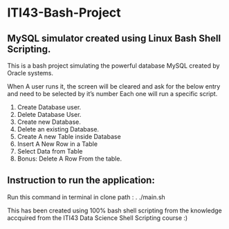 # ITI43-Bash-Project
## MySQL simulator created using Linux Bash Shell Scripting.

This is a bash project simulating the powerful database MySQL created by Oracle systems.

When A user runs it, the screen will be cleared and ask for the below entry and need to be selected by it’s number Each one will run a specific script.
1. Create Database user.
2. Delete Database User.
3. Create new Database.
4. Delete an existing Database.
5. Create A new Table inside Database
6. Insert A New Row in a Table
7. Select Data from Table
8. Bonus: Delete A Row From the table.

## Instruction to run the application:
Run this command in terminal in clone path :
. ./main.sh

This has been created using 100% bash shell scripting from the knowledge accquired from the ITI43 Data Science Shell Scripting course :)
